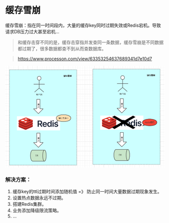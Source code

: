 # 缓存雪崩

缓存雪崩：指在同一时间段内，大量的缓存key同时过期失效或Redis宕机。导致请求DB压力过大甚至宕机...

> 和缓存击穿不同的是，缓存击穿指并发查同一条数据，缓存雪崩是不同数据都过期了，很多数据都查不到从而查数据库。

> https://www.processon.com/view/63353254637689341d7e10d7

![redis-缓存雪崩.png](images/redis-缓存雪崩.png)

### 解决方案：

1. 缓存key的ttl过期时间添加随机值 =》 防止同一时间大量数据过期现象发生。
2. 设置热点数据永远不过期。
3. 搭建Redis集群。
4. 业务添加降级限流策略。
5. ...